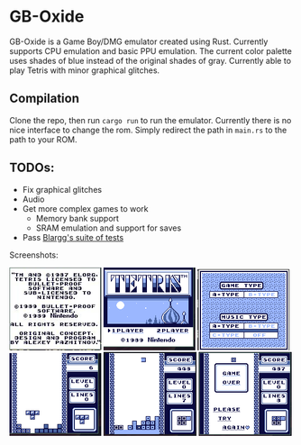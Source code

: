 # GB-Oxide

GB-Oxide is a Game Boy/DMG emulator created using Rust. Currently supports CPU emulation and basic PPU emulation. The current color palette uses shades of blue instead of the original shades of gray. Currently able to play Tetris with minor graphical glitches. 

## Compilation
Clone the repo, then run `cargo run` to run the emulator. Currently there is no nice interface to change the rom. Simply redirect the path in `main.rs` to the path to your ROM. 

## TODOs:
- Fix graphical glitches
- Audio
- Get more complex games to work
  - Memory bank support
  - SRAM emulation and support for saves
- Pass [Blargg's suite of tests](https://github.com/retrio/gb-test-roms)

Screenshots:

![screenshot](Screenshots/Intro-Credits.jpeg) ![screenshot](Screenshots/Tetris-cropped.png) ![screenshot](Screenshots/select-menu.png)
![screenshot](Screenshots/gameplay.png) ![screenshot](Screenshots/line-clear.png) ![screenshot](Screenshots/game-over.png)
